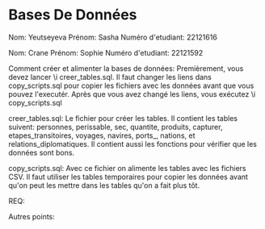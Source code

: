 # Bases De Données

Nom: Yeutseyeva 
Prénom: Sasha 
Numéro d'etudiant: 22121616 

Nom: Crane 
Prénom: Sophie 
Numéro d'etudiant: 22121592

Comment créer et alimenter la bases de données:
Premièrement, vous devez lancer \i creer_tables.sql. Il faut changer les liens dans copy_scripts.sql pour copier les fichiers avec les données avant que vous pouvez l'executér. Après que vous avez changé les liens, vous exécutez \i copy_scripts.sql

creer_tables.sql: Le fichier pour créer les tables. Il contient les tables suivent: personnes, perissable, sec, quantite, produits, capturer, etapes_transitoires, voyages, navires, ports_, nations, et relations_diplomatiques. Il contient aussi les fonctions pour vérifier que les données sont bons.

copy_scripts.sql: Avec ce fichier on alimente les tables avec les fichiers CSV. Il faut utiliser les tables temporaires pour copier les données avant qu'on peut les mettre dans les tables qu'on a fait plus tôt.

REQ: 

Autres points: 
